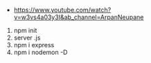 - https://www.youtube.com/watch?v=w3vs4a03y3I&ab_channel=ArpanNeupane
1. npm init
2. server .js
3. npm i express
4. npm i nodemon -D